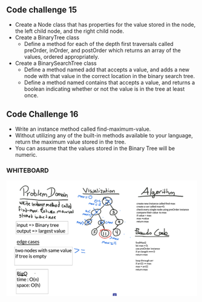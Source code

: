 ## Code challenge 15

- Create a Node class that has properties for the value stored in the node, the left child node, and the right child node.
- Create a BinaryTree class
  - Define a method for each of the depth first traversals called preOrder, inOrder, and postOrder which returns an array of the values, ordered appropriately.
- Create a BinarySearchTree class
  - Define a method named add that accepts a value, and adds a new node with that value in the correct location in the binary search tree.
  - Define a method named contains that accepts a value, and returns a boolean indicating whether or not the value is in the tree at least once.


## Code Challenge 16

- Write an instance method called find-maximum-value.
- Without utilizing any of the built-in methods available to your language, return the maximum value stored in the tree. 
- You can assume that the values stored in the Binary Tree will be numeric.

### WHITEBOARD
![linked lists kth from end](../../assets/findMax.png)




